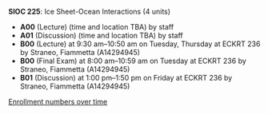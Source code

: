 **SIOC 225**: Ice Sheet-Ocean Interactions (4 units)

- **A00** (Lecture) (time and location TBA) by staff
- **A01** (Discussion) (time and location TBA) by staff
- **B00** (Lecture) at 9:30 am–10:50 am on Tuesday, Thursday at ECKRT 236 by Straneo, Fiammetta (A14294945)
- **B00** (Final Exam) at 8:00 am–10:59 am on Tuesday at ECKRT 236 by Straneo, Fiammetta (A14294945)
- **B01** (Discussion) at 1:00 pm–1:50 pm on Friday at ECKRT 236 by Straneo, Fiammetta (A14294945)

[Enrollment numbers over time](./SIOC225.tsv)
